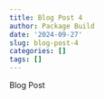 ```yaml
---
title: Blog Post 4
author: Package Build
date: '2024-09-27'
slug: blog-post-4
categories: []
tags: []
---
```


Blog Post 
